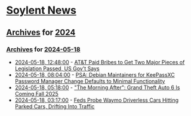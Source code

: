 # [Soylent News](../../../README.md)

## [Archives](../../index.md) for [2024](../index.md)

### [Archives](../../index.md) for [2024-05-18](index.md)

* [2024-05-18, 12:48:00](https://soylentnews.org/article.pl?sid=24/05/17/032257&from=rss) - [AT&T Paid Bribes to Get Two Major Pieces of Legislation Passed, US Gov't Says](https://soylentnews.org/article.pl?sid=24/05/17/032257&from=rss)
* [2024-05-18, 08:04:00](https://soylentnews.org/article.pl?sid=24/05/17/0254202&from=rss) - [PSA: Debian Maintainers for KeePassXC Password Manager Change Defaults to Minimal Functionality](https://soylentnews.org/article.pl?sid=24/05/17/0254202&from=rss)
* [2024-05-18, 05:18:00](https://soylentnews.org/article.pl?sid=24/05/17/1958253&from=rss) - [\"The Morning After\": Grand Theft Auto 6 Is Coming Fall 2025](https://soylentnews.org/article.pl?sid=24/05/17/1958253&from=rss)
* [2024-05-18, 03:17:00](https://soylentnews.org/article.pl?sid=24/05/17/0228217&from=rss) - [Feds Probe Waymo Driverless Cars Hitting Parked Cars, Drifting Into Traffic](https://soylentnews.org/article.pl?sid=24/05/17/0228217&from=rss)
